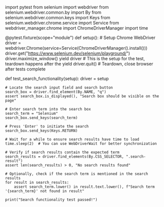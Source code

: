 import pytest
from selenium import webdriver
from selenium.webdriver.common.by import By
from selenium.webdriver.common.keys import Keys
from selenium.webdriver.chrome.service import Service
from webdriver_manager.chrome import ChromeDriverManager
import time

@pytest.fixture(scope="module")
def setup():
    # Setup Chrome WebDriver
    driver = webdriver.Chrome(service=Service(ChromeDriverManager().install()))
    driver.get("https://www.selenium.dev/selenium/playground/")
    driver.maximize_window()
    yield driver  # This is the setup for the test, teardown happens after the yield
    driver.quit()  # Teardown, close browser after tests complete

def test_search_functionality(setup):
    driver = setup
    
    # Locate the search input field and search button
    search_box = driver.find_element(By.NAME, "q")
    assert search_box.is_displayed(), "Search box should be visible on the page"
    
    # Enter search term into the search box
    search_term = "Selenium"
    search_box.send_keys(search_term)
    
    # Press 'Enter' to initiate the search
    search_box.send_keys(Keys.RETURN)
    
    # Wait for a while to ensure search results have time to load
    time.sleep(2)  # You can use WebDriverWait for better synchronization
    
    # Verify if search results contain the expected term
    search_results = driver.find_elements(By.CSS_SELECTOR, ".search-result")
    assert len(search_results) > 0, "No search results found"
    
    # Optionally, check if the search term is mentioned in the search results
    for result in search_results:
        assert search_term.lower() in result.text.lower(), f"Search term '{search_term}' not found in result"
    
    print("Search functionality test passed!")

